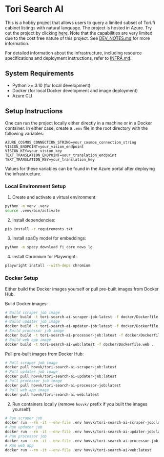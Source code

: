 # Tori Search AI

This is a hobby project that allows users to query a limited subset of Tori.fi cabinet listings with natural language. The project is hosted in Azure. Try out the project by clicking [here](https://tori-search-ai-web-app.azurewebsites.net/). Note that the capabilities are very limited due to the cost free nature of this project. See [DEV_NOTES.md](DEV_NOTES.md) for more information.

For detailed information about the infrastructure, including resource specifications and deployment instructions, refer to [INFRA.md](INFRA.md).

## System Requirements
- Python >= 3.10 (for local development)
- Docker (for local Docker development and image deployment)
- Azure CLI

## Setup Instructions

One can run the project locally either directly in a machine or in a Docker container. In either case, create a `.env` file in the root directory with the following variables:
```env
AZURE_COSMOS_CONNECTION_STRING=your_cosmos_connection_string
VISION_ENDPOINT=your_vision_endpoint
VISION_KEY=your_vision_key
TEXT_TRANSLATION_ENDPOINT=your_translation_endpoint
TEXT_TRANSLATION_KEY=your_translation_key
```

Values for these variables can be found in the Azure portal after deploying the infrastructure.

### Local Environment Setup

1. Create and activate a virtual environment:
```bash
python -m venv .venv
source .venv/bin/activate
```

2. Install dependencies:
```bash
pip install -r requirements.txt
```

3. Install spaCy model for embeddings:
```bash
python -m spacy download fi_core_news_lg
```

4. Install Chromium for Playwright:
```bash
playwright install --with-deps chromium
```

### Docker Setup

Either build the Docker images yourself or pull pre-built images from Docker Hub.

Build Docker images:
```bash
# Build scraper job image
docker build -t tori-search-ai-scraper-job:latest -f docker/Dockerfile.scraper .
# Build updater job image
docker build -t tori-search-ai-updater-job:latest -f docker/Dockerfile.updater .
# Build processor job image
docker build -t tori-search-ai-processor-job:latest -f docker/Dockerfile.processor .
# Build web app image
docker build -t tori-search-ai-web:latest -f docker/Dockerfile.web .
```

Pull pre-built images from Docker Hub:
```bash
# Pull scraper job image
docker pull hovvk/tori-search-ai-scraper-job:latest
# Pull updater job image
docker pull hovvk/tori-search-ai-updater-job:latest
# Pull processor job image
docker pull hovvk/tori-search-ai-processor-job:latest
# Pull web app image
docker pull hovvk/tori-search-ai-web:latest
```

2. Run containers locally (remove `hovvk/` prefix if you built the images yourself):
```bash
# Run scraper job
docker run --rm -it --env-file .env hovvk/tori-search-ai-scraper-job:latest
# Run updater job
docker run --rm -it --env-file .env hovvk/tori-search-ai-updater-job:latest
# Run processor job
docker run --rm -it --env-file .env hovvk/tori-search-ai-processor-job:latest
# Run web app
docker run --rm -it --env-file .env hovvk/tori-search-ai-web:latest
```
